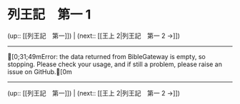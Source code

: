# 列王記　第一 1

(up:: [[列王記　第一]]) | (next:: [[王上 2|列王記　第一 2 →]])

***
[0;31;49mError: the data returned from BibleGateway is empty, so stopping. Please check your usage, and if still a problem, please raise an issue on GitHub.[0m

***

(up:: [[列王記　第一]]) | (next:: [[王上 2|列王記　第一 2 →]])
